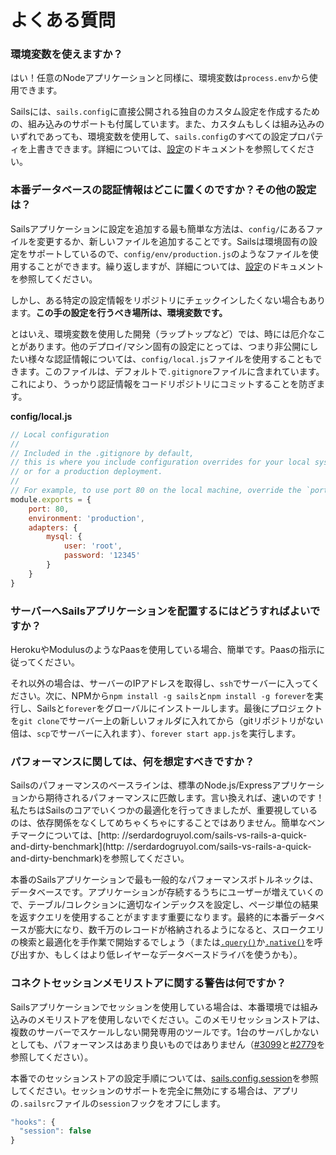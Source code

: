 # よくある質問


### 環境変数を使えますか？

はい！任意のNodeアプリケーションと同様に、環境変数は`process.env`から使用できます。

Sailsには、`sails.config`に直接公開される独自のカスタム設定を作成するための、組み込みのサポートも付属しています。また、カスタムもしくは組み込みのいずれであっても、環境変数を使用して、`sails.config`のすべての設定プロパティを上書きできます。詳細については、[設定](https://sailsguides.jp/doc/concepts/configuration)のドキュメントを参照してください。

### 本番データベースの認証情報はどこに置くのですか？その他の設定は？

Sailsアプリケーションに設定を追加する最も簡単な方法は、`config/`にあるファイルを変更するか、新しいファイルを追加することです。Sailsは環境固有の設定をサポートしているので、`config/env/production.js`のようなファイルを使用することができます。繰り返しますが、詳細については、[設定](https://sailsguides.jp/doc/concepts/configuration)のドキュメントを参照してください。

しかし、ある特定の設定情報をリポジトリにチェックインしたくない場合もあります。**この手の設定を行うべき場所は、環境変数です。**

とはいえ、環境変数を使用した開発（ラップトップなど）では、時には厄介なことがあります。他のデプロイ/マシン固有の設定にとっては、つまり非公開にしたい様々な認証情報については、`config/local.js`ファイルを使用することもできます。このファイルは、デフォルトで`.gitignore`ファイルに含まれています。これにより、うっかり認証情報をコードリポジトリにコミットすることを防ぎます。

**config/local.js**
```javascript
// Local configuration
//
// Included in the .gitignore by default,
// this is where you include configuration overrides for your local system
// or for a production deployment.
//
// For example, to use port 80 on the local machine, override the `port` config
module.exports = {
    port: 80,
    environment: 'production',
    adapters: {
        mysql: {
            user: 'root',
            password: '12345'
        }
    }
}
```



### サーバーへSailsアプリケーションを配置するにはどうすればよいですか？

HerokuやModulusのようなPaasを使用している場合、簡単です。Paasの指示に従ってください。

それ以外の場合は、サーバーのIPアドレスを取得し、`ssh`でサーバーに入ってください。次に、NPMから`npm install -g sails`と`npm install -g forever`を実行し、Sailsと`forever`をグローバルにインストールします。最後にプロジェクトを`git clone`でサーバー上の新しいフォルダに入れてから（gitリポジトリがない倍は、`scp`でサーバーに入れます）、`forever start app.js`を実行します。


### パフォーマンスに関しては、何を想定すべきですか？

Sailsのパフォーマンスのベースラインは、標準のNode.js/Expressアプリケーションから期待されるパフォーマンスに匹敵します。言い換えれば、速いのです！私たちはSailsのコアでいくつかの最適化を行ってきましたが、重要視しているのは、依存関係をなくしてめちゃくちゃにすることではありません。簡単なベンチマークについては、[http: //serdardogruyol.com/sails-vs-rails-a-quick-and-dirty-benchmark](http: //serdardogruyol.com/sails-vs-rails-a-quick-and-dirty-benchmark)を参照してください。

本番のSailsアプリケーションで最も一般的なパフォーマンスボトルネックは、データベースです。アプリケーションが存続するうちにユーザーが増えていくので、テーブル/コレクションに適切なインデックスを設定し、ページ単位の結果を返すクエリを使用することがますます重要になります。最終的に本番データベースが膨大になり、数千万のレコードが格納されるようになると、スロークエリの検索と最適化を手作業で開始するでしょう（または[`.query()`](https://sailsguides.jp/doc/reference/waterline-orm/models/query)か[`.native()`](https://sailsguides.jp/doc/reference/waterline-orm/models/native)を呼び出すか、もしくはより低レイヤーなデータベースドライバを使うかも）。


### コネクトセッションメモリストアに関する警告は何ですか？

Sailsアプリケーションでセッションを使用している場合は、本番環境では組み込みのメモリストアを使用しないでください。このメモリセッションストアは、複数のサーバーでスケールしない開発専用のツールです。1台のサーバしかないとしても、パフォーマンスはあまり良いものではありません（[#3099](https://github.com/balderdashy/sails/issues/3099)と[#2779](https://github.com/balderdashy/sails/issues/2779)を参照してください）。

本番でのセッションストアの設定手順については、[sails.config.session](https://sailsguides.jp/doc/reference/configuration/sails-config-session)を参照してください。セッションのサポートを完全に無効にする場合は、アプリの`.sailsrc`ファイルの`session`フックをオフにします。

```javascript
"hooks": {
  "session": false
}
```

<docmeta name="displayName" value="FAQ">
<docmeta name="displayName_ja" value="よくある質問">
